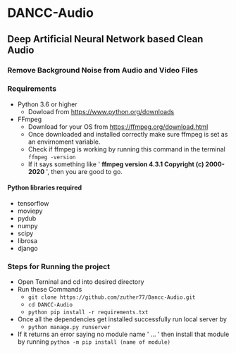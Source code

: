 # DANCC-Audio
  ## Deep Artificial Neural Network based Clean Audio
  
### Remove Background Noise from Audio and Video Files 

### Requirements 
- Python 3.6 or higher
  - Dowload from https://www.python.org/downloads
- FFmpeg
  - Download for your OS from https://ffmpeg.org/download.html
  - Once downloaded and installed correctly make sure ffmpeg is set as an envirnoment variable.
  - Check if ffmpeg is working by running this command in the terminal
    ``` ffmpeg -version ```
  - If it says something like ' **ffmpeg version 4.3.1 Copyright (c) 2000-2020** ', then you are good to go.

#### Python libraries required
- tensorflow 
- moviepy
- pydub
- numpy
- scipy
- librosa
- django


### Steps for Running the project
  * Open Terninal and cd into desired directory
  * Run these Commands
    * ``` git clone https://github.com/zuther77/Dancc-Audio.git ```
    * ``` cd DANCC-Audio ```
    * ``` python pip install -r requirements.txt ```
  * Once all the dependencies get installed successfully run local server by 
    * ``` python manage.py runserver ```
  * If it returns an error saying no module name ' ... ' then install that module by running ``` python -m pip install (name of module) ```
